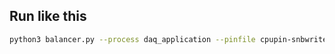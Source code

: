## Run like this

```sh
python3 balancer.py --process daq_application --pinfile cpupin-snbwriter.json
```
